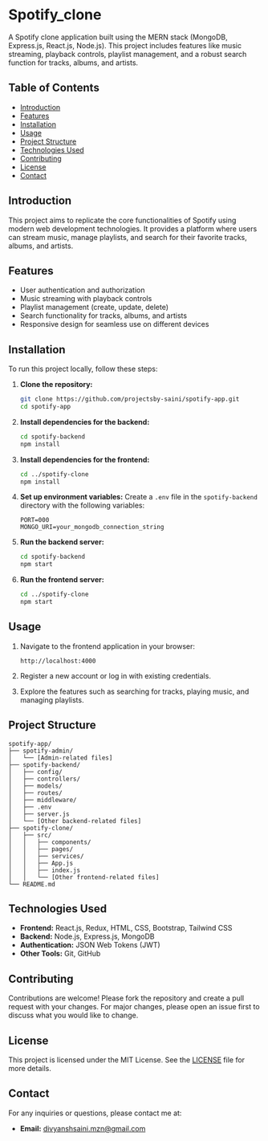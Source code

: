 # Spotify_clone

A Spotify clone application built using the MERN stack (MongoDB, Express.js, React.js, Node.js). This project includes features like music streaming, playback controls, playlist management, and a robust search function for tracks, albums, and artists.

## Table of Contents

- [Introduction](#introduction)
- [Features](#features)
- [Installation](#installation)
- [Usage](#usage)
- [Project Structure](#project-structure)
- [Technologies Used](#technologies-used)
- [Contributing](#contributing)
- [License](#license)
- [Contact](#contact)

## Introduction

This project aims to replicate the core functionalities of Spotify using modern web development technologies. It provides a platform where users can stream music, manage playlists, and search for their favorite tracks, albums, and artists.

## Features

- User authentication and authorization
- Music streaming with playback controls
- Playlist management (create, update, delete)
- Search functionality for tracks, albums, and artists
- Responsive design for seamless use on different devices

## Installation

To run this project locally, follow these steps:

1. **Clone the repository:**
    ```bash
    git clone https://github.com/projectsby-saini/spotify-app.git
    cd spotify-app
    ```

2. **Install dependencies for the backend:**
    ```bash
    cd spotify-backend
    npm install
    ```

3. **Install dependencies for the frontend:**
    ```bash
    cd ../spotify-clone
    npm install
    ```

4. **Set up environment variables:**
    Create a `.env` file in the `spotify-backend` directory with the following variables:
    ```plaintext
    PORT=000
    MONGO_URI=your_mongodb_connection_string
    ```

5. **Run the backend server:**
    ```bash
    cd spotify-backend
    npm start
    ```

6. **Run the frontend server:**
    ```bash
    cd ../spotify-clone
    npm start
    ```

## Usage

1. Navigate to the frontend application in your browser:
    ```
    http://localhost:4000
    ```

2. Register a new account or log in with existing credentials.

3. Explore the features such as searching for tracks, playing music, and managing playlists.

## Project Structure

```plaintext
spotify-app/
├── spotify-admin/
│   └── [Admin-related files]
├── spotify-backend/
│   ├── config/
│   ├── controllers/
│   ├── models/
│   ├── routes/
│   ├── middleware/
│   ├── .env
│   ├── server.js
│   └── [Other backend-related files]
├── spotify-clone/
│   ├── src/
│   │   ├── components/
│   │   ├── pages/
│   │   ├── services/
│   │   ├── App.js
│   │   ├── index.js
│   │   └── [Other frontend-related files]
└── README.md
```

## Technologies Used

- **Frontend:** React.js, Redux, HTML, CSS, Bootstrap, Tailwind CSS
- **Backend:** Node.js, Express.js, MongoDB
- **Authentication:** JSON Web Tokens (JWT)
- **Other Tools:** Git, GitHub

## Contributing

Contributions are welcome! Please fork the repository and create a pull request with your changes. For major changes, please open an issue first to discuss what you would like to change.

## License

This project is licensed under the MIT License. See the [LICENSE](LICENSE) file for more details.

## Contact

For any inquiries or questions, please contact me at:
- **Email:** [divyanshsaini.mzn@gmail.com](mailto:divyanshsaini.mzn@gmail.com)
